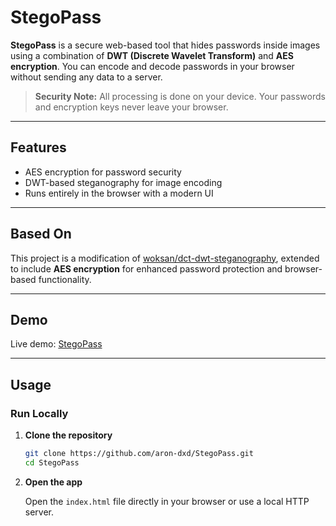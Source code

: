 # StegoPass

**StegoPass** is a secure web-based tool that hides passwords inside images using a combination of **DWT (Discrete Wavelet Transform)** and **AES encryption**. You can encode and decode passwords in your browser without sending any data to a server.

> **Security Note:** All processing is done on your device. Your passwords and encryption keys never leave your browser.

---

## Features

- AES encryption for password security  
- DWT-based steganography for image encoding  
- Runs entirely in the browser with a modern UI  

---

## Based On

This project is a modification of [woksan/dct-dwt-steganography](https://github.com/woksan/dct-dwt-steganography), extended to include **AES encryption** for enhanced password protection and browser-based functionality.

---

## Demo

Live demo: [StegoPass](https://aron-dxd.github.io/StegoPass/)

---

## Usage

### Run Locally

1. **Clone the repository**
   ```bash
   git clone https://github.com/aron-dxd/StegoPass.git
   cd StegoPass
   ```

2. **Open the app**

   Open the `index.html` file directly in your browser or use a local HTTP server.

